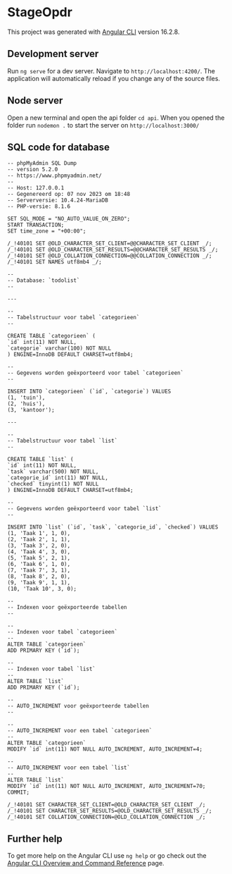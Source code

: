 # StageOpdr

This project was generated with [Angular CLI](https://github.com/angular/angular-cli) version 16.2.8.

## Development server

Run `ng serve` for a dev server. Navigate to `http://localhost:4200/`. The application will automatically reload if you change any of the source files.

## Node server

Open a new terminal and open the api folder `cd api`. When you opened the folder run `nodemon .` to start the server on `http://localhost:3000/`

## SQL code for database

```
-- phpMyAdmin SQL Dump
-- version 5.2.0
-- https://www.phpmyadmin.net/
--
-- Host: 127.0.0.1
-- Gegenereerd op: 07 nov 2023 om 18:48
-- Serverversie: 10.4.24-MariaDB
-- PHP-versie: 8.1.6

SET SQL_MODE = "NO_AUTO_VALUE_ON_ZERO";
START TRANSACTION;
SET time_zone = "+00:00";

/_!40101 SET @OLD_CHARACTER_SET_CLIENT=@@CHARACTER_SET_CLIENT _/;
/_!40101 SET @OLD_CHARACTER_SET_RESULTS=@@CHARACTER_SET_RESULTS _/;
/_!40101 SET @OLD_COLLATION_CONNECTION=@@COLLATION_CONNECTION _/;
/_!40101 SET NAMES utf8mb4 _/;

--
-- Database: `todolist`
--

---

--
-- Tabelstructuur voor tabel `categorieen`
--

CREATE TABLE `categorieen` (
`id` int(11) NOT NULL,
`categorie` varchar(100) NOT NULL
) ENGINE=InnoDB DEFAULT CHARSET=utf8mb4;

--
-- Gegevens worden geëxporteerd voor tabel `categorieen`
--

INSERT INTO `categorieen` (`id`, `categorie`) VALUES
(1, 'tuin'),
(2, 'huis'),
(3, 'kantoor');

---

--
-- Tabelstructuur voor tabel `list`
--

CREATE TABLE `list` (
`id` int(11) NOT NULL,
`task` varchar(500) NOT NULL,
`categorie_id` int(11) NOT NULL,
`checked` tinyint(1) NOT NULL
) ENGINE=InnoDB DEFAULT CHARSET=utf8mb4;

--
-- Gegevens worden geëxporteerd voor tabel `list`
--

INSERT INTO `list` (`id`, `task`, `categorie_id`, `checked`) VALUES
(1, 'Taak 1', 1, 0),
(2, 'Taak 2', 1, 1),
(3, 'Taak 3', 2, 0),
(4, 'Taak 4', 3, 0),
(5, 'Taak 5', 2, 1),
(6, 'Taak 6', 1, 0),
(7, 'Taak 7', 3, 1),
(8, 'Taak 8', 2, 0),
(9, 'Taak 9', 1, 1),
(10, 'Taak 10', 3, 0);

--
-- Indexen voor geëxporteerde tabellen
--

--
-- Indexen voor tabel `categorieen`
--
ALTER TABLE `categorieen`
ADD PRIMARY KEY (`id`);

--
-- Indexen voor tabel `list`
--
ALTER TABLE `list`
ADD PRIMARY KEY (`id`);

--
-- AUTO_INCREMENT voor geëxporteerde tabellen
--

--
-- AUTO_INCREMENT voor een tabel `categorieen`
--
ALTER TABLE `categorieen`
MODIFY `id` int(11) NOT NULL AUTO_INCREMENT, AUTO_INCREMENT=4;

--
-- AUTO_INCREMENT voor een tabel `list`
--
ALTER TABLE `list`
MODIFY `id` int(11) NOT NULL AUTO_INCREMENT, AUTO_INCREMENT=70;
COMMIT;

/_!40101 SET CHARACTER_SET_CLIENT=@OLD_CHARACTER_SET_CLIENT _/;
/_!40101 SET CHARACTER_SET_RESULTS=@OLD_CHARACTER_SET_RESULTS _/;
/_!40101 SET COLLATION_CONNECTION=@OLD_COLLATION_CONNECTION _/;
```

## Further help

To get more help on the Angular CLI use `ng help` or go check out the [Angular CLI Overview and Command Reference](https://angular.io/cli) page.
